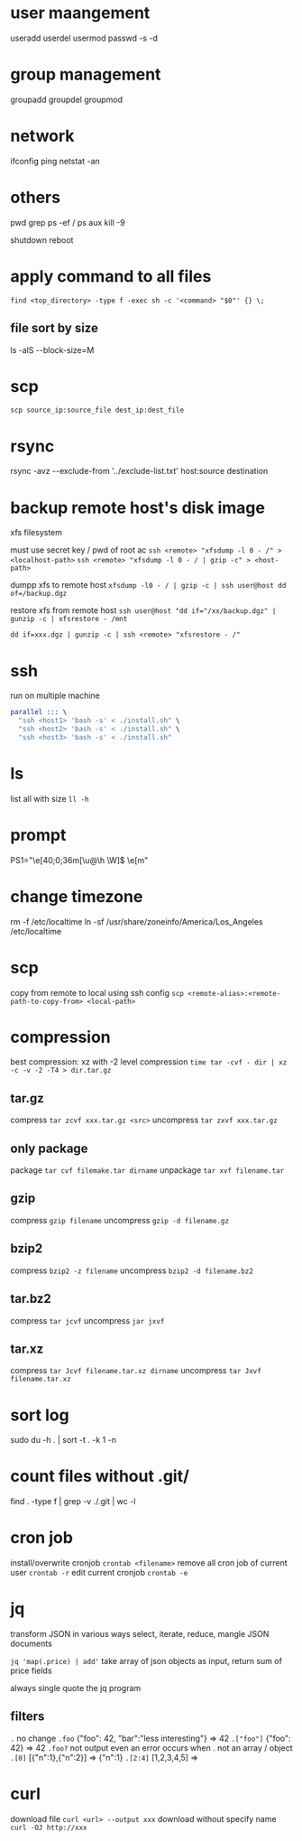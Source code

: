 # user maangement
useradd
userdel
usermod
passwd -s -d

# group management
groupadd
groupdel
groupmod

# network
ifconfig
ping 
netstat -an

# others
pwd
grep
ps -ef / ps aux
kill -9

shutdown
reboot


# apply command to all files
`find <top_directory> -type f -exec sh -c '<command> "$0"' {} \;`

## file sort by size
ls -alS --block-size=M


# scp
`scp source_ip:source_file dest_ip:dest_file`

# rsync
rsync -avz --exclude-from '../exclude-list.txt' host:source destination

# backup remote host's disk image
xfs filesystem

must use secret key / pwd of root ac
 `ssh <remote> "xfsdump -l 0 - /" > <localhost-path>`
`ssh <remote> "xfsdump -l 0 - / | gzip -c" > <host-path>`

dumpp xfs to remote host
`xfsdump -l0 - / | gzip -c | ssh user@host dd of=/backup.dgz`

restore xfs from remote host
`ssh user@host "dd if="/xx/backup.dgz" | gunzip -c | xfsrestore - /mnt`

`dd if=xxx.dgz | gunzip -c | ssh <remote> "xfsrestore - /" `


# ssh
run on multiple machine
```s
parallel ::: \
  "ssh <host1> 'bash -s' < ./install.sh" \
  "ssh <host2> 'bash -s' < ./install.sh" \
  "ssh <host3> 'bash -s' < ./install.sh" 
```  

# ls
list all with size `ll -h`

# prompt
PS1="\e[40;0;36m[\u@\h \W]\$ \e[m"

# change timezone
rm -f /etc/localtime
ln -sf /usr/share/zoneinfo/America/Los_Angeles /etc/localtime

# scp
copy from remote to local using ssh config
`scp <remote-alias>:<remote-path-to-copy-from> <local-path>`

# compression
best compression: xz with -2 level compression
`time tar -cvf - dir | xz -c -v -2 -T4 > dir.tar.gz`

## tar.gz
compress `tar zcvf xxx.tar.gz <src>`
uncompress `tar zxvf xxx.tar.gz`

## only package
package `tar cvf filemake.tar dirname`
unpackage `tar xvf filename.tar`

## gzip
compress `gzip filename`
uncompress `gzip -d filename.gz`

## bzip2
compress `bzip2 -z filename`
uncompress `bzip2 -d filename.bz2`

## tar.bz2
compress `tar jcvf` 
uncompress `jar jxvf`

## tar.xz
compress `tar Jcvf filename.tar.xz dirname`
uncompress `tar Jxvf filename.tar.xz`


# sort log
sudo du -h . | sort -t . -k 1 -n

# count files without .git/
find . -type f | grep -v ./.git | wc -l


# cron job
install/overwrite cronjob `crontab <filename>`
remove all cron job of current user `crontab -r`
edit current cronjob `crontab -e`

# jq
transform JSON in various ways
select, iterate, reduce, mangle JSON documents

`jq 'map(.price) | add'` take array of json objects as input, 
return sum of price fields

always single quote the jq program

## filters
`.` no change
`.foo` {"foo": 42, "bar":"less interesting"} => 42
`.["foo"]` {"foo": 42} => 42
`.foo?` not output even an error occurs when . not an array / object
`.[0]` [{"n":1},{"n":2}] => {"n":1}
`.[2:4]` [1,2,3,4,5] => 

# curl
download file `curl <url> --output xxx`
download without specify name `curl -OJ http://xxx`












